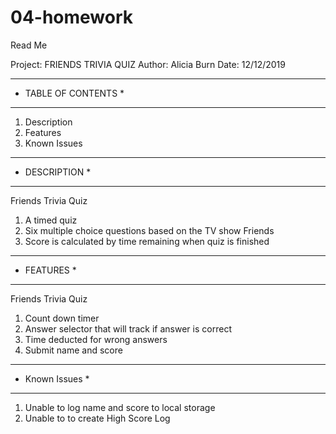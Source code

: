 # 04-homework

Read Me

Project: FRIENDS TRIVIA QUIZ
Author: Alicia Burn
Date: 12/12/2019

******************************
*  TABLE OF CONTENTS         *
******************************
1. Description
2. Features
3. Known Issues

******************************
*  DESCRIPTION              *
******************************
Friends Trivia Quiz
   1. A timed quiz
   2. Six multiple choice questions based on the TV show Friends
   3. Score is calculated by time remaining when quiz is finished

******************************
*  FEATURES             *
******************************
Friends Trivia Quiz
   1. Count down timer
   2. Answer selector that will track if answer is correct 
   3. Time deducted for wrong answers
   4. Submit name and score


******************************
*  Known Issues             *
******************************
1. Unable to log name and score to local storage
2. Unable to to create High Score Log